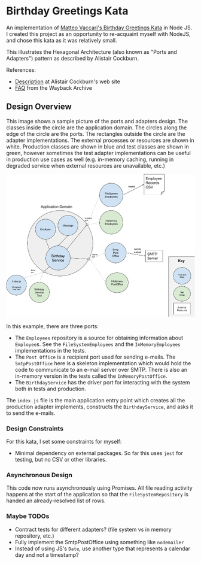 # Birthday Greetings Kata

An implementation of [Matteo Vaccari's Birthday Greetings Kata](http://matteo.vaccari.name/blog/archives/154) in Node JS.  I created this project 
as an opportunity to re-acquaint myself with NodeJS, and chose this kata as it was relatively small.

This illustrates the Hexagonal Architecture (also known as "Ports and Adapters") pattern as described by 
Alistair Cockburn.

References:

- [Description](https://alistair.cockburn.us/hexagonal-architecture/) at Alistair Cockburn's web site
- [FAQ](https://web.archive.org/web/20170925184018/http://alistair.cockburn.us/Hexagonal+Architecture+FAQ) from the Wayback Archive

## Design Overview

This image shows a sample picture of the ports and adapters design.  The classes inside the circle are the application domain. 
The circles along the edge of the circle are the ports.  The rectangles outside the circle are the adapter implementations.  The external 
processes or resources are shown in white.  Production classes are shown in blue and test classes are shown in green, however 
sometimes the test adapter implementations can be useful in production use cases as well (e.g. in-memory caching, running in 
degraded service when external resources are unavailable, etc.) 

![Image diagram showing classes, ports, and external services](birthday_kata_diagram.png)

In this example, there are three ports:

- The `Employees` repository is a source for obtaining information about `Employee`s. See the `FileSystemEmployees` and the `InMemoryEmployees` implementations in the tests.
- The `Post Office` is a recipient port used for sending e-mails.  The `SmtpPostOffice` here is a skeleton implementation which would hold the code to communicate to an e-mail server over SMTP.  There is also an in-memory version in the tests called the `InMemoryPostOffice`. 
- The `BirthdayService` has the driver port for interacting with the system both in tests and production.

The `index.js` file is the main application entry point which creates all the production adapter implements, constructs the `BirthdayService`, 
and asks it to send the e-mails.

### Design Constraints

For this kata, I set some constraints for myself: 

- Minimal dependency on external packages. So far this uses `jest` for testing, but no CSV or other libraries.

### Asynchronous Design

This code now runs asynchronously using Promises.  All file reading activity happens at the start of the application 
so that the `FileSystemRepository` is handed an already-resolved list of rows.

### Maybe TODOs

- Contract tests for different adapters? (file system vs in memory repository, etc.)
- Fully implement the SmtpPostOffice using something like `nodemailer`  
- Instead of using JS's `Date`, use another type that represents a calendar day and not a timestamp?
